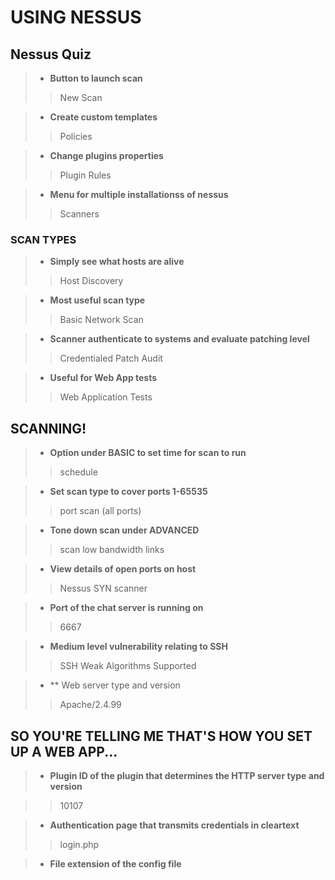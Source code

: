 # USING NESSUS
<!---
https://parrot:8834
	--->

## Nessus Quiz

> - **Button to launch scan**
>> New Scan

> - **Create custom templates**
>> Policies

> - **Change plugins properties**
>> Plugin Rules

> - **Menu for multiple installationss of nessus**
>> Scanners

### SCAN TYPES

> - **Simply see what hosts are alive**
>> Host Discovery

> - **Most useful scan type**
>> Basic Network Scan

> - **Scanner authenticate to systems and evaluate patching level**
>> Credentialed Patch Audit

> - **Useful for Web App tests**
>> Web Application Tests

## SCANNING!

> - **Option under BASIC to set time for scan to run**
>> schedule

> - **Set scan type to cover ports 1-65535**
>> port scan (all ports)

> - **Tone down scan under ADVANCED**
>> scan low bandwidth links

> - **View details of open ports on host**
>> Nessus SYN scanner

> - **Port of the chat server is running on**
>> 6667

> - **Medium level vulnerability relating to SSH**
>> SSH Weak Algorithms Supported

> - ** Web server type and version
>> Apache/2.4.99

## SO YOU'RE TELLING ME THAT'S HOW YOU SET UP A WEB APP...

> - **Plugin ID of the plugin that determines the HTTP server type and version**

>> 10107

> - **Authentication page that transmits credentials in cleartext**
>> login.php

> - **File extension of the config file**
>>